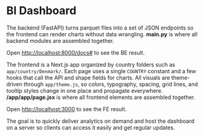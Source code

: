 # BI Dashboard 
The backend (FastAPI) turns parquet files into a set of JSON endpoints so the frontend can render charts without data wrangling. **main.py** is where all backend modules are assembled together.

Open [http://localhost:8000/docs#](http://localhost:8000/docs#) to see the BE result.


The frontend is a Next.js app organized by country folders such as `app/country/Denmark/`. Each page uses a single `COUNTRY` constant and a few hooks that call the API and shape fields for charts. All visuals are theme-driven through `app/theme.js`, so colors, typography, spacing, grid lines, and tooltip styles change in one place and propagate everywhere. **/app/app/page.jsx** is where all frontend elements are assembled together.

Open [http://localhost:3000](http://localhost:3000) to see the FE result.

The goal is to quickly deliver analytics on demand and host the dashboard on a server so clients can access it easily and get regular updates.
